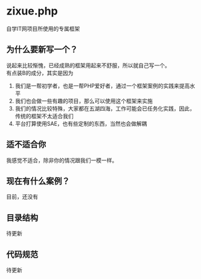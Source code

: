zixue.php 
=====

自学IT网项目所使用的专属框架

## 为什么要新写一个？

说起来比较惭愧，已经成熟的框架用起来不舒服，所以就自己写一个。  
有点装B的成分，其实是因为  

1. 我们是一帮初学者，也是一帮PHP爱好者，通过一个框架案例的实践来提高水平
2. 我们也会做一些有趣的项目，那么可以使用这个框架来实施
3. 我们的情况比较特殊，大家都在五湖四海，工作可能会已任务化实践，因此，传统的框架不太适合我们
4. 平台打算使用SAE，也有些定制的东西，当然也会做解耦

## 适不适合你

我感觉不适合，除非你的情况跟我们一模一样。

## 现在有什么案例？

目前，还没有

## 目录结构

待更新

## 代码规范

待更新